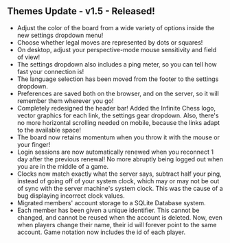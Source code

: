 ## Themes Update - v1.5 - Released!

- Adjust the color of the board from a wide variety of options inside the new settings dropdown menu!
- Choose whether legal moves are represented by dots or squares!
- On desktop, adjust your perspective-mode mouse sensitivity and field of view!
- The settings dropdown also includes a ping meter, so you can tell how fast your connection is!
- The language selection has been moved from the footer to the settings dropdown.
- Preferences are saved both on the browser, and on the server, so it will remember them wherever you go!
- Completely redesigned the header bar! Added the Infinite Chess logo, vector graphics for each link, the settings gear dropdown. Also, there's no more horizontal scrolling needed on mobile, because the links adapt to the available space!
- The board now retains momentum when you throw it with the mouse or your finger!
- Login sessions are now automatically renewed when you reconnect 1 day after the previous renewal! No more abruptly being logged out when you are in the middle of a game.
- Clocks now match exactly what the server says, subtract half your ping, instead of going off of your system clock, which may or may not be out of sync with the server machine's system clock. This was the cause of a bug displaying incorrect clock values.
- Migrated members' account storage to a SQLite Database system.
- Each member has been given a unique identifier. This cannot be changed, and cannot be reused when the account is deleted. Now, even when players change their name, their id will forever point to the same account. Game notation now includes the id of each player.